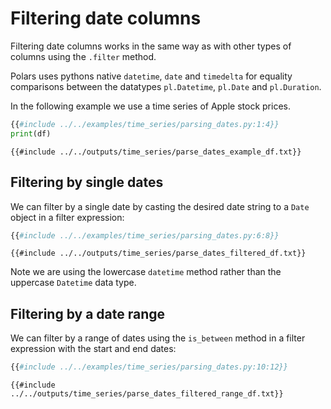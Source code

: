 # Filtering date columns

Filtering date columns works in the same way as with other types of columns using the `.filter` method.

Polars uses pythons native `datetime`, `date` and `timedelta` for equality comparisons between the datatypes
`pl.Datetime`, `pl.Date` and `pl.Duration`.

In the following example we use a time series of Apple stock prices.

```python
{{#include ../../examples/time_series/parsing_dates.py:1:4}}
print(df)
```

```text
{{#include ../../outputs/time_series/parse_dates_example_df.txt}}
```

## Filtering by single dates

We can filter by a single date by casting the desired date string to a `Date` object
in a filter expression:

```python
{{#include ../../examples/time_series/parsing_dates.py:6:8}}
```

```text
{{#include ../../outputs/time_series/parse_dates_filtered_df.txt}}
```

Note we are using the lowercase `datetime` method rather than the uppercase `Datetime` data type.

## Filtering by a date range

We can filter by a range of dates using the `is_between` method in a filter expression with the start and end dates:

```python
{{#include ../../examples/time_series/parsing_dates.py:10:12}}
```

```text
{{#include ../../outputs/time_series/parse_dates_filtered_range_df.txt}}
```

